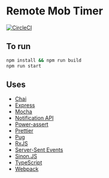 # Remote Mob Timer

[![CircleCI](https://circleci.com/gh/kigh-ota/mob-timer.svg?style=svg)](https://circleci.com/gh/kigh-ota/mob-timer)

## To run

```sh
npm install && npm run build
npm run start
```

## Uses

- [Chai](https://www.chaijs.com/)
- [Express](https://expressjs.com/)
- [Mocha](https://mochajs.org/)
- [Notification API](https://developer.mozilla.org/docs/Web/API/Notifications_API)
- [Power-assert](https://github.com/power-assert-js/power-assert)
- [Prettier](https://prettier.io/)
- [Pug](https://pugjs.org/)
- [RxJS](https://rxjs-dev.firebaseapp.com/)
- [Server-Sent Events](https://developer.mozilla.org/docs/Web/API/Server-sent_events)
- [Sinon.JS](https://sinonjs.org/)
- [TypeScript](https://www.typescriptlang.org/)
- [Webpack](https://webpack.js.org/)
